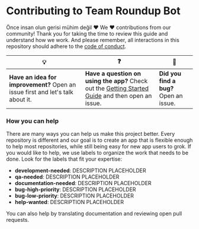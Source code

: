 # Contributing to Team Roundup Bot
Önce insan olun gerisi mühim değil :heart:
We :heart: contributions from our community! Thank you for taking the time to review this guide and understand how we work. And please remember, all interactions in this repository should adhere to the [code of conduct](code-of-conduct.md).

| :bulb: | :question: | :bug: |
| ------- | -------- | -------- |
| **Have an idea for improvement?** Open an issue first and let's talk about it. | **Have a question on using the app?** Check out the [Getting Started Guide](docs/getting-started.md) and then open an issue. | **Did you find a bug?** Open an issue. |

### How you can help

There are many ways you can help us make this project better. Every repository is different and our goal is to create an app that is flexible enough to help most repositories, while still being easy for new app users to grok. If you would like to help, we use labels to organize the work that needs to be done. Look for the labels that fit your expertise:

- **development-needed**: DESCRIPTION PLACEHOLDER
- **qa-needed**: DESCRIPTION PLACEHOLDER
- **documentation-needed**: DESCRIPTION PLACEHOLDER
- **bug-high-priority**: DESCRIPTION PLACEHOLDER
- **bug-low-priority**: DESCRIPTION PLACEHOLDER
- **help-wanted**: DESCRIPTION PLACEHOLDER

You can also help by translating documentation and reviewing open pull requests.
